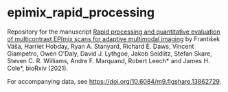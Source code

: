 # epimix_rapid_processing

Repository for the manuscript [Rapid processing and quantitative evaluation of multicontrast EPImix scans for adaptive multimodal imaging](https://www.biorxiv.org/content/10.1101/2021.02.12.430956v1) by František Váša, Harriet Hobday, Ryan A. Stanyard, Richard E. Daws, Vincent Giampetro, Owen O'Daly, David J. Lythgoe, Jakob Seidlitz, Stefan Skare, Steven C. R. Williams, Andre F. Marquand, Robert Leech* and James H. Cole*, bioRxiv (2021).

For accompanying data, see <https://doi.org/10.6084/m9.figshare.13862729>.
